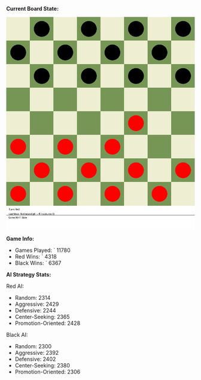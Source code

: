 
**Current Board State:**  
<!-- START_GIF -->
![Checkers Game](./checkers_game.gif)
<!-- END_GIF -->

**Game Info:**  
- Games Played: `<!-- GAMES_PLAYED --> 11780
- Red Wins: `<!-- RED_WINS --> 4318
- Black Wins: `<!-- BLACK_WINS --> 6367

<!-- AI_STATS -->
**AI Strategy Stats:**

Red AI:
- Random: 2314
- Aggressive: 2429
- Defensive: 2244
- Center-Seeking: 2365
- Promotion-Oriented: 2428

Black AI:
- Random: 2300
- Aggressive: 2392
- Defensive: 2402
- Center-Seeking: 2380
- Promotion-Oriented: 2306
